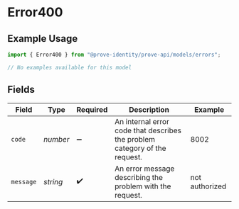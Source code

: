 # Error400

## Example Usage

```typescript
import { Error400 } from "@prove-identity/prove-api/models/errors";

// No examples available for this model
```

## Fields

| Field                                                                      | Type                                                                       | Required                                                                   | Description                                                                | Example                                                                    |
| -------------------------------------------------------------------------- | -------------------------------------------------------------------------- | -------------------------------------------------------------------------- | -------------------------------------------------------------------------- | -------------------------------------------------------------------------- |
| `code`                                                                     | *number*                                                                   | :heavy_minus_sign:                                                         | An internal error code that describes the problem category of the request. | 8002                                                                       |
| `message`                                                                  | *string*                                                                   | :heavy_check_mark:                                                         | An error message describing the problem with the request.                  | not authorized                                                             |